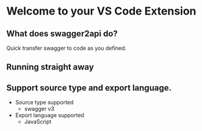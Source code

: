 # Welcome to your VS Code Extension

## What does swagger2api do?

Quick transfer swagger to code as you defined.

## Running straight away



## Support source type and export language.

- Source type supported
  - swagger v3
- Export language supported
  - JavaScript


